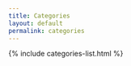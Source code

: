 ```yaml
---
title: Categories
layout: default
permalink: categories
---
```


{% include categories-list.html %}
